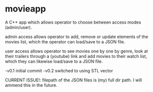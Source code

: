 # movieapp

A C++ app which allows operator to choose between access modes (admin/user).

admin access allows operator to add, remove or update elements of the movies list, which the operator can load/save to a JSON file.

user access allows operator to see movies one by one by genre, look at their trailers through a (youtube) link and add movies to their watch list, which they can likewise load/save to a JSON file.

-v0.1 initial commit
-v0.2 switched to using STL vector

CURRENT ISSUE!:
  filepath of the JSON files is (my) full dir path. I will ammend this in the future.
